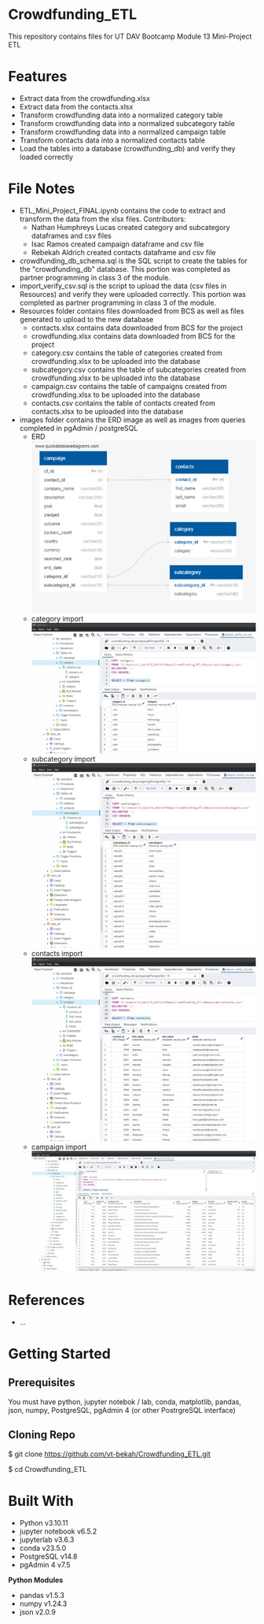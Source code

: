 # Crowdfunding_ETL
This repository contains files for UT DAV Bootcamp Module 13 Mini-Project ETL

# Features
* Extract data from the crowdfunding.xlsx 
* Extract data from the contacts.xlsx 
* Transform crowdfunding data into a normalized category table
* Transform crowdfunding data into a normalized subcategory table
* Transform crowdfunding data into a normalized campaign table
* Transform contacts data into a normalized contacts table
* Load the tables into a database (crowdfunding_db) and verify they loaded correctly


# File Notes
* ETL_Mini_Project_FINAL.ipynb contains the code to extract and transform the data from the xlsx files. Contributors:
  * Nathan Humphreys Lucas created category and subcategory dataframes and csv files
  * Isac Ramos created campaign dataframe and csv file
  * Rebekah Aldrich created contacts dataframe and csv file
* crowdfunding_db_schema.sql is the SQL script to create the tables for the "crowdfunding_db" database. This portion was completed as partner programming in class 3 of the module.
* import_verify_csv.sql is the script to upload the data (csv files in Resources) and verify they were uploaded correctly. This portion was completed as partner programming in class 3 of the module.
* Resources folder contains files downloaded from BCS as well as files generated to upload to the new database
  * contacts.xlsx contains data downloaded from BCS for the project
  * crowdfunding.xlsx contains data downloaded from BCS for the project
  * category.csv contains the table of categories created from crowdfunding.xlsx to be uploaded into the database
  * subcategory.csv contains the table of subcategories created from crowdfunding.xlsx to be uploaded into the database
  * campaign.csv contains the table of campaigns created from crowdfunding.xlsx to be uploaded into the database
  * contacts.csv contains the table of contacts created from contacts.xlsx to be uploaded into the database  
* images folder contains the ERD image as well as images from queries completed in pgAdmin / postgreSQL
  * ERD ![ERD](./images/crowdfunding_db_schema.png)
  * category import ![category import](./images/category_pgAdmin.png) 
  * subcategory import ![subcategory import](./images/subcategory_pgAdmin.png)
  * contacts import ![contacts import](./images/contacts_pgAdmin.png)
  * campaign import ![campaign import](./images/campaign_pgAdmin.png)
    

# References
* ...
 

# Getting Started

## Prerequisites
You must have python, jupyter notebok / lab, conda, matplotlib, pandas, json, numpy, PostgreSQL, pgAdmin 4 (or other PostrgreSQL interface) 

## Cloning Repo
$ git clone https://github.com/vt-bekah/Crowdfunding_ETL.git 

$ cd Crowdfunding_ETL

# Built With
* Python v3.10.11
* jupyter notebook v6.5.2
* jupyterlab v3.6.3
* conda v23.5.0
* PostgreSQL v14.8
* pgAdmin 4 v7.5

**Python Modules**
* pandas v1.5.3
* numpy v1.24.3
* json v2.0.9


